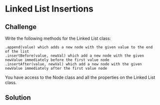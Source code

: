 # Linked List Insertions
<!-- Short summary or background information -->

## Challenge
Write the following methods for the Linked List class:

    .append(value) which adds a new node with the given value to the end of the list
    .insertBefore(value, newVal) which add a new node with the given newValue immediately before the first value node
    .insertAfter(value, newVal) which add a new node with the given newValue immediately after the first value node

You have access to the Node class and all the properties on the Linked List class.

## Solution
<!-- Embedded whiteboard image -->


